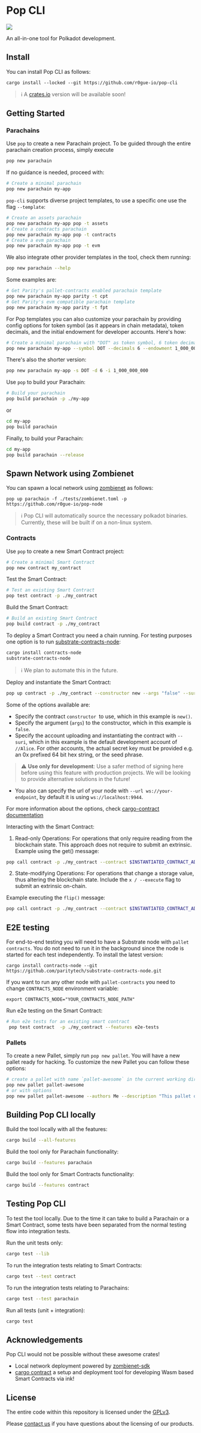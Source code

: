 # Pop CLI

<img src="/.icons/logo.jpeg"></img>

An all-in-one tool for Polkadot development.

## Install

You can install Pop CLI as follows:

```shell
cargo install --locked --git https://github.com/r0gue-io/pop-cli
```

> :information_source: A [crates.io](https://crates.io/crates/pop-cli) version will be available soon!

## Getting Started

### Parachains

Use `pop` to create a new Parachain project.
To be guided through the entire parachain creation process, simply execute

```sh
pop new parachain
```

If no guidance is needed, proceed with:

```sh
# Create a minimal parachain
pop new parachain my-app
```

`pop-cli` supports diverse project templates, to use a specific one use the flag `--template`:
```sh
# Create an assets parachain
pop new parachain my-app pop -t assets
# Create a contracts parachain
pop new parachain my-app pop -t contracts
# Create a evm parachain
pop new parachain my-app pop -t evm
```

We also integrate other provider templates in the tool, check them running:

```sh
pop new parachain --help
```

Some examples are:

```sh
# Get Parity's pallet-contracts enabled parachain template
pop new parachain my-app parity -t cpt
# Get Parity's evm compatible parachain template
pop new parachain my-app parity -t fpt
```

For Pop templates you can also customize your parachain by providing config options for token symbol (as it appears in
chain metadata), token decimals, and the initial endowment for developer accounts. Here's how:

```sh
# Create a minimal parachain with "DOT" as token symbol, 6 token decimals and 1 billion tokens per dev account
pop new parachain my-app --symbol DOT --decimals 6 --endowment 1_000_000_000
```

There's also the shorter version:

```sh
pop new parachain my-app -s DOT -d 6 -i 1_000_000_000
```

Use `pop` to build your Parachain:

```sh
# Build your parachain
pop build parachain -p ./my-app
```

or

```sh
cd my-app
pop build parachain
```

Finally, to build your Parachain:

```sh
cd my-app
pop build parachain --release
```

## Spawn Network using Zombienet

You can spawn a local network using [zombienet](https://github.com/paritytech/zombienet-sdk) as follows:

```shell
pop up parachain -f ./tests/zombienet.toml -p https://github.com/r0gue-io/pop-node
```

> :information_source: Pop CLI will automatically source the necessary polkadot binaries. Currently, these will be built
> if on a non-linux system.

### Contracts

Use `pop` to create a new Smart Contract project:

```sh
# Create a minimal Smart Contract
pop new contract my_contract
```

Test the Smart Contract:

```sh
# Test an existing Smart Contract
pop test contract -p ./my_contract
```

Build the Smart Contract:

```sh
# Build an existing Smart Contract
pop build contract -p ./my_contract
```

To deploy a Smart Contract you need a chain running. For testing purposes one option is to
run [substrate-contracts-node](https://github.com/paritytech/substrate-contracts-node):

```sh
cargo install contracts-node
substrate-contracts-node
```

> :information_source: We plan to automate this in the future.

Deploy and instantiate the Smart Contract:

```sh
pop up contract -p ./my_contract --constructor new --args "false" --suri //Alice
```

Some of the options available are:

- Specify the contract `constructor `to use, which in this example is `new()`.
- Specify the argument (`args`) to the constructor, which in this example is `false`.
- Specify the account uploading and instantiating the contract with `--suri`, which in this example is the default
  development account of `//Alice`.
  For other accounts, the actual secret key must be provided e.g. an 0x prefixed 64 bit hex string, or the seed phrase.

> :warning: **Use only for development**: Use a safer method of signing here before using this feature with production
> projects. We will be looking to provide alternative solutions in the future!

- You also can specify the url of your node with `--url ws://your-endpoint`, by default it is
  using `ws://localhost:9944`.

For more information about the options,
check [cargo-contract documentation](https://github.com/paritytech/cargo-contract/blob/master/crates/extrinsics/README.md#instantiate)

Interacting with the Smart Contract:

1. Read-only Operations: For operations that only require reading from the blockchain state. This approach does not
   require to submit an extrinsic.
   Example using the get() message:

```sh
pop call contract -p ./my_contract --contract $INSTANTIATED_CONTRACT_ADDRESS --message get --suri //Alice
```

2. State-modifying Operations: For operations that change a storage value, thus altering the blockchain state. Include
   the `x / --execute`  flag to submit an extrinsic on-chain.

Example executing the `flip()` message:

```sh
pop call contract -p ./my_contract --contract $INSTANTIATED_CONTRACT_ADDRESS --message flip --suri //Alice -x
```

## E2E testing

For end-to-end testing you will need to have a Substrate node with `pallet contracts`.
You do not need to run it in the background since the node is started for each test independently.
To install the latest version:

```
cargo install contracts-node --git https://github.com/paritytech/substrate-contracts-node.git
```

If you want to run any other node with `pallet-contracts` you need to change `CONTRACTS_NODE` environment variable:

```
export CONTRACTS_NODE="YOUR_CONTRACTS_NODE_PATH"
```

Run e2e testing on the Smart Contract:

```sh
# Run e2e tests for an existing smart contract
 pop test contract  -p ./my_contract --features e2e-tests
```

### Pallets

To create a new Pallet, simply run `pop new pallet`. You will have a new pallet ready for hacking.
To customize the new Pallet you can follow these options:

```sh
# create a pallet with name `pallet-awesome` in the current working directory
pop new pallet pallet-awesome
# or with options
pop new pallet pallet-awesome --authors Me --description "This pallet oozes awesomeness" --path my_app/pallets
```

## Building Pop CLI locally

Build the tool locally with all the features:

```sh
cargo build --all-features
```

Build the tool only for Parachain functionality:

```sh
cargo build --features parachain
```

Build the tool only for Smart Contracts functionality:

```sh
cargo build --features contract
```

## Testing Pop CLI

To test the tool locally. Due to the time it can take to build a Parachain or a Smart Contract, some tests have been
separated from the normal testing flow into integration tests.

Run the unit tests only:

```sh
cargo test --lib
```

To run the integration tests relating to Smart Contracts:

```sh
cargo test --test contract
```

To run the integration tests relating to Parachains:

```sh
cargo test --test parachain
```

Run all tests (unit + integration):

```sh
cargo test
```

## Acknowledgements

Pop CLI would not be possible without these awesome crates!

- Local network deployment powered by [zombienet-sdk](https://github.com/paritytech/zombienet-sdk)
- [cargo contract](https://github.com/paritytech/cargo-contract) a setup and deployment tool for developing Wasm based
  Smart Contracts via ink!

## License

The entire code within this repository is licensed under the [GPLv3](LICENSE).

Please [contact us](https://r0gue.io/contact) if you have questions about the licensing of our products.
